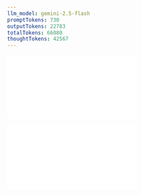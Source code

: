 ```yaml
---
llm_model: gemini-2.5-flash
promptTokens: 730
outputTokens: 22783
totalTokens: 66080
thoughtTokens: 42567
---
```


![@](steps/_.7f941349.md)

![@](steps/response.54a502bd.md)